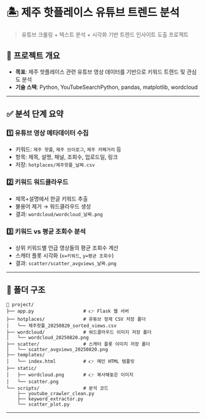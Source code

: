 
# 🏝️ 제주 핫플레이스 유튜브 트렌드 분석

> 유튜브 크롤링 + 텍스트 분석 + 시각화 기반 트렌드 인사이트 도출 프로젝트

## 📌 프로젝트 개요

- **목표**: 제주 핫플레이스 관련 유튜브 영상 데이터를 기반으로 키워드 트렌드 및 관심도 분석
- **기술 스택**: Python, YouTubeSearchPython, pandas, matplotlib, wordcloud

---

## ✅ 분석 단계 요약

### 1️⃣ 유튜브 영상 메타데이터 수집
- 키워드: `제주 핫플`, `제주 브이로그`, `제주 카페거리` 등
- 항목: 제목, 설명, 채널, 조회수, 업로드일, 링크
- 저장: `hotplaces/제주핫플_날짜.csv`

### 2️⃣ 키워드 워드클라우드
- 제목+설명에서 한글 키워드 추출
- 불용어 제거 → 워드클라우드 생성
- 결과: `wordcloud/wordcloud_날짜.png`

### 3️⃣ 키워드 vs 평균 조회수 분석
- 상위 키워드별 언급 영상들의 평균 조회수 계산
- 스캐터 플롯 시각화 (`x=키워드`, `y=평균 조회수`)
- 결과: `scatter/scatter_avgviews_날짜.png`

---

## 📁 폴더 구조

```
📁 project/
├── app.py                  # 👉 Flask 웹 서버
├── hotplaces/              # 유튜브 정제 CSV 저장 폴더
│   └── 제주핫플_20250820_sorted_views.csv
├── wordcloud/              # 워드클라우드 이미지 저장 폴더
│   └── wordcloud_20250820.png
├── scatter/                # 스캐터 플롯 이미지 저장 폴더
│   └── scatter_avgviews_20250820.png
├── templates/
│   └── index.html          # 👉 메인 HTML 템플릿
├── static/
│   ├── wordcloud.png       # 👉 복사해놓은 이미지
│   └── scatter.png
└── scripts/                # 분석 코드
    ├── youtube_crawler_clean.py
    ├── keyword_extractor.py
    └── scatter_plot.py
```
---
